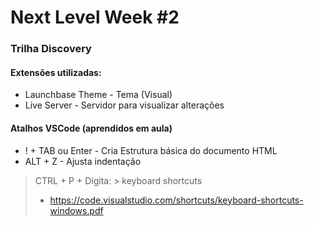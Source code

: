 ﻿# Next Level Week #2

### Trilha Discovery

#### Extensões utilizadas: 

+ Launchbase Theme - Tema (Visual)
+ Live Server - Servidor para visualizar alterações

#### Atalhos VSCode (aprendidos em aula)
+ ! + TAB ou Enter - Cria Estrutura básica do documento HTML
+ ALT + Z - Ajusta indentação

> CTRL + P + Digita: > keyboard shortcuts
> + https://code.visualstudio.com/shortcuts/keyboard-shortcuts-windows.pdf
  
